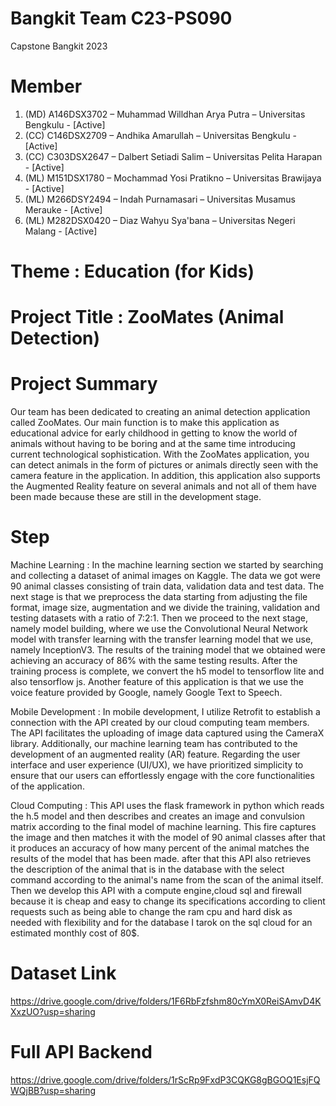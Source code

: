 # Bangkit Team C23-PS090
Capstone Bangkit 2023

# Member
1. (MD) A146DSX3702 – Muhammad Willdhan Arya Putra – Universitas Bengkulu - [Active]
2. (CC) C146DSX2709 – Andhika Amarullah – Universitas Bengkulu - [Active]
3. (CC) C303DSX2647 – Dalbert Setiadi Salim – Universitas Pelita Harapan - [Active]
4. (ML) M151DSX1780 – Mochammad Yosi Pratikno – Universitas Brawijaya - [Active]
5. (ML) M266DSY2494 – Indah Purnamasari – Universitas Musamus Merauke - [Active]
6. (ML) M282DSX0420 – Diaz Wahyu Sya'bana – Universitas Negeri Malang - [Active]

# Theme : Education (for Kids)

# Project Title : ZooMates (Animal Detection)

# Project Summary
Our team has been dedicated to creating an animal detection application called ZooMates. Our main function is to make this application as educational advice for early childhood in getting to know the world of animals without having to be boring and at the same time introducing current technological sophistication. With the ZooMates application, you can detect animals in the form of pictures or animals directly seen with the camera feature in the application. In addition, this application also supports the Augmented Reality feature on several animals and not all of them have been made because these are still in the development stage.

# Step
Machine Learning : In the machine learning section we started by searching and collecting a dataset of animal images on Kaggle. The data we got were 90 animal classes consisting of train data, validation data and test data. The next stage is that we preprocess the data starting from adjusting the file format, image size, augmentation and we divide the training, validation and testing datasets with a ratio of 7:2:1. Then we proceed to the next stage, namely model building, where we use the Convolutional Neural Network model with transfer learning with the transfer learning model that we use, namely InceptionV3. The results of the training model that we obtained were achieving an accuracy of 86% with the same testing results. After the training process is complete, we convert the h5 model to tensorflow lite and also tensorflow js. Another feature of this application is that we use the voice feature provided by Google, namely Google Text to Speech.

Mobile Development : In mobile development, I utilize Retrofit to establish a connection with the API created by our cloud computing team members. The API facilitates the uploading of image data captured using the CameraX library. Additionally, our machine learning team has contributed to the development of an augmented reality (AR) feature. Regarding the user interface and user experience (UI/UX), we have prioritized simplicity to ensure that our users can effortlessly engage with the core functionalities of the application.

Cloud Computing : This API uses the flask framework in python which reads the h.5 model and then describes and creates an image and convulsion matrix according to the final model of machine learning. This fire captures the image and then matches it with the model of 90 animal classes after that it produces an accuracy of how many percent of the animal matches the results of the model that has been made. after that this API also retrieves the description of the animal that is in the database with the select command according to the animal's name from the scan of the animal itself. Then we develop this API with a compute engine,cloud sql and firewall because it is cheap and easy to change its specifications according to client requests such as being able to change the ram cpu and hard disk as needed with flexibility and for the database I tarok on the sql cloud for an estimated monthly cost of 80$.

# Dataset Link 
https://drive.google.com/drive/folders/1F6RbFzfshm80cYmX0ReiSAmvD4KXxzUO?usp=sharing

# Full API Backend
https://drive.google.com/drive/folders/1rScRp9FxdP3CQKG8gBGOQ1EsjFQWQjBB?usp=sharing
